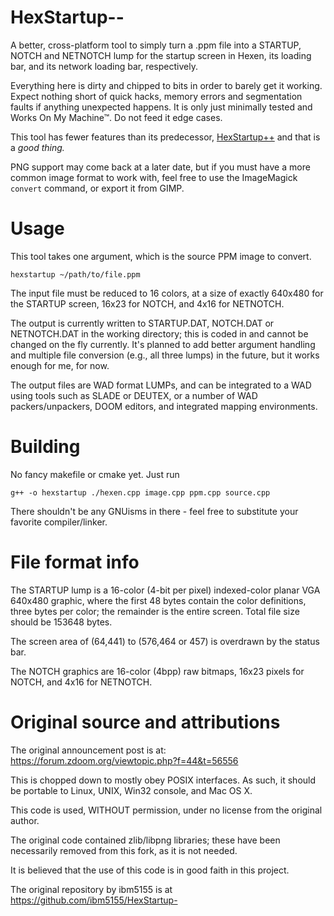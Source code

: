 # HexStartup--

A better, cross-platform tool to simply turn a .ppm file into a STARTUP, NOTCH
and NETNOTCH lump for the startup screen in Hexen, its loading bar, and its
network loading bar, respectively.

Everything here is dirty and chipped to bits in order to barely get it working.
Expect nothing short of quick hacks, memory errors and segmentation faults
if anything unexpected happens. It is only just minimally tested and Works On
My Machine™. Do not feed it edge cases.

This tool has fewer features than its predecessor,
[HexStartup++](https://github.com/ibm5155/HexStartup-)
and that is a *good thing.*

PNG support may come back at a later date, but if you must have a more 
common image format to work with, feel free to use the ImageMagick `convert`
command, or export it from GIMP.

# Usage

This tool takes one argument, which is the source PPM image to convert.

```hexstartup ~/path/to/file.ppm```

The input file must be reduced to 16 colors, at a size of exactly 640x480
for the STARTUP screen, 16x23 for NOTCH, and 4x16 for NETNOTCH.

The output is currently written to STARTUP.DAT, NOTCH.DAT or NETNOTCH.DAT
in the working directory; this is coded in and cannot be changed on the fly
currently. It's planned to add better argument handling and multiple file
conversion (e.g., all three lumps) in the future, but it works enough for
me, for now.

The output files are WAD format LUMPs, and can be integrated to a WAD
using tools such as SLADE or DEUTEX, or a number of WAD packers/unpackers,
DOOM editors, and integrated mapping environments.

# Building

No fancy makefile or cmake yet. Just run

```g++ -o hexstartup ./hexen.cpp image.cpp ppm.cpp source.cpp```

There shouldn't be any GNUisms in there - feel free to substitute your favorite
compiler/linker.

# File format info

The STARTUP lump is a 16-color (4-bit per pixel) indexed-color planar VGA 
640x480 graphic, where the first 48 bytes contain the color definitions,
three bytes per color; the remainder is the entire screen. Total file size
should be 153648 bytes.

The screen area of (64,441) to (576,464 or 457) is overdrawn by the status bar.

The NOTCH graphics are 16-color (4bpp) raw bitmaps, 16x23 pixels for NOTCH,
and 4x16 for NETNOTCH.


# Original source and attributions

The original announcement post is at: https://forum.zdoom.org/viewtopic.php?f=44&t=56556

This is chopped down to mostly obey POSIX interfaces.
As such, it should be portable to Linux, UNIX, Win32 console, and Mac OS X.

This code is used, WITHOUT permission, under no license from the original author.

The original code contained zlib/libpng libraries; these have been necessarily
removed from this fork, as it is not needed.

It is believed that the use of this code is in good faith in this project.

The original repository by ibm5155 is at https://github.com/ibm5155/HexStartup-
